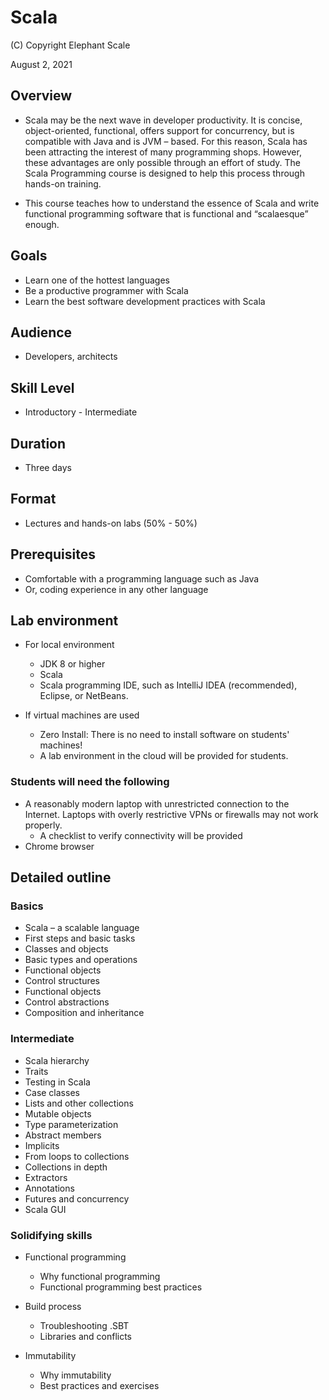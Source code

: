 # Scala

(C) Copyright Elephant Scale

August 2, 2021

## Overview

* Scala may be the next wave in developer productivity. It is concise, object-oriented, functional, offers support for concurrency, but is compatible with Java and is JVM – based. For this reason, Scala has been attracting the interest of many programming shops. However, these advantages are only possible through an effort of study. The Scala Programming course is designed to help this process through hands-on training.

* This course teaches how to understand the essence of Scala and write functional programming software that is functional and “scalaesque” enough.

## Goals
* Learn one of the hottest languages
* Be a productive programmer with Scala
* Learn the best software development practices with Scala

## Audience

* Developers, architects

## Skill Level

* Introductory - Intermediate

## Duration
* Three days

## Format
* Lectures and hands-on labs (50% - 50%)

## Prerequisites

* Comfortable with a programming language such as Java
* Or, coding experience in any other language
  

## Lab environment

* For local environment
  * JDK 8 or higher
  * Scala
  * Scala programming IDE, such as IntelliJ IDEA (recommended), Eclipse, or NetBeans.

* If virtual machines are used
  * Zero Install: There is no need to install software on students' machines!
  * A lab environment in the cloud will be provided for students.

### Students will need the following
* A reasonably modern laptop with unrestricted connection to the Internet. Laptops with overly restrictive VPNs or firewalls may not work properly.
    * A checklist to verify connectivity will be provided
* Chrome browser

## Detailed outline

### Basics

* Scala – a scalable language
* First steps and basic tasks
* Classes and objects
* Basic types and operations
* Functional objects
* Control structures
* Functional objects
* Control abstractions
* Composition and inheritance
  
### Intermediate

* Scala hierarchy
* Traits
* Testing in Scala
* Case classes
* Lists and other collections
* Mutable objects
* Type parameterization
* Abstract members
* Implicits
* From loops to collections
* Collections in depth
* Extractors
* Annotations
* Futures and concurrency
* Scala GUI

### Solidifying skills

* Functional programming 
  * Why functional programming
  * Functional programming best practices
  
* Build process
  * Troubleshooting .SBT
  * Libraries and conflicts
  
* Immutability
  * Why immutability
  * Best practices and exercises